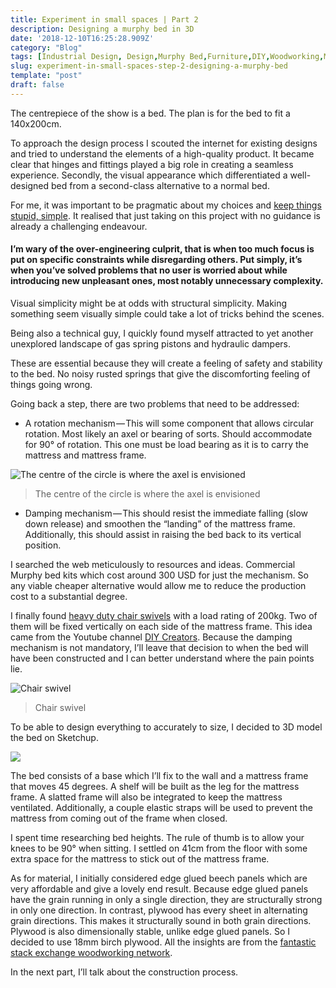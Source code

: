 ```yaml
---
title: Experiment in small spaces | Part 2
description: Designing a murphy bed in 3D
date: '2018-12-10T16:25:28.909Z'
category: "Blog"
tags: [Industrial Design, Design,Murphy Bed,Furniture,DIY,Woodworking,Makers,3D Modeling]
slug: experiment-in-small-spaces-step-2-designing-a-murphy-bed
template: "post"
draft: false
---
```


The centrepiece of the show is a bed. The plan is for the bed to fit a 140x200cm.

To approach the design process I scouted the internet for existing designs and tried to understand the elements of a high-quality product. It became clear that hinges and fittings played a big role in creating a seamless experience. Secondly, the visual appearance which differentiated a well-designed bed from a second-class alternative to a normal bed.

For me, it was important to be pragmatic about my choices and [keep things stupid, simple](https://en.wikipedia.org/wiki/KISS_principle). It realised that just taking on this project with no guidance is already a challenging endeavour.

#### I’m wary of the over-engineering culprit, that is when too much focus is put on specific constraints while disregarding others. Put simply, it’s when you’ve solved problems that no user is worried about while introducing new unpleasant ones, most notably unnecessary complexity.

Visual simplicity might be at odds with structural simplicity. Making something seem visually simple could take a lot of tricks behind the scenes.

Being also a technical guy, I quickly found myself attracted to yet another unexplored landscape of gas spring pistons and hydraulic dampers.

These are essential because they will create a feeling of safety and stability to the bed. No noisy rusted springs that give the discomforting feeling of things going wrong.

Going back a step, there are two problems that need to be addressed:

*   A rotation mechanism — This will some component that allows circular rotation. Most likely an axel or bearing of sorts. Should accommodate for 90° of rotation. This one must be load bearing as it is to carry the mattress and mattress frame.

![The centre of the circle is where the axel is envisioned](/media/1__XrEsJMUXNkKr3uio4TMBhg.png)
> The centre of the circle is where the axel is envisioned

*   Damping mechanism — This should resist the immediate falling (slow down release) and smoothen the “landing” of the mattress frame. Additionally, this should assist in raising the bed back to its vertical position.

I searched the web meticulously to resources and ideas. Commercial Murphy bed kits which cost around 300 USD for just the mechanism. So any viable cheaper alternative would allow me to reduce the production cost to a substantial degree.

I finally found [heavy duty chair swivels](https://www.amazon.de/gp/product/B00TF7TLWC/ref=oh_aui_detailpage_o01_s00?ie=UTF8&psc=1) with a load rating of 200kg. Two of them will be fixed vertically on each side of the mattress frame. This idea came from the Youtube channel [DIY Creators](https://www.youtube.com/watch?v=Y6T1xPC-Iek). Because the damping mechanism is not mandatory, I’ll leave that decision to when the bed will have been constructed and I can better understand where the pain points lie.

![Chair swivel](/media/1__9VKCWJT7pTduD1hL7W2mJw.jpeg)
> Chair swivel

To be able to design everything to accurately to size, I decided to 3D model the bed on Sketchup.

![](/media/1__7NLvtNaRjgU567UssR3tqA.jpeg)

The bed consists of a base which I’ll fix to the wall and a mattress frame that moves 45 degrees. A shelf will be built as the leg for the mattress frame. A slatted frame will also be integrated to keep the mattress ventilated. Additionally, a couple elastic straps will be used to prevent the mattress from coming out of the frame when closed.

I spent time researching bed heights. The rule of thumb is to allow your knees to be 90° when sitting. I settled on 41cm from the floor with some extra space for the mattress to stick out of the mattress frame.

As for material, I initially considered edge glued beech panels which are very affordable and give a lovely end result. Because edge glued panels have the grain running in only a single direction, they are structurally strong in only one direction. In contrast, plywood has every sheet in alternating grain directions. This makes it structurally sound in both grain directions. Plywood is also dimensionally stable, unlike edge glued panels. So I decided to use 18mm birch plywood. All the insights are from the [fantastic stack exchange woodworking network](https://woodworking.stackexchange.com/questions/7744/edge-glued-panels-vs-plywood-for-furniture/).

In the next part, I’ll talk about the construction process.